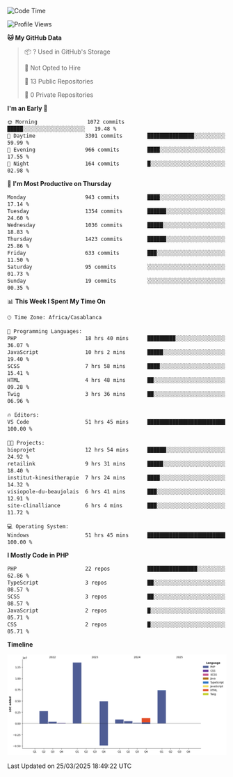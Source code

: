 <!--START_SECTION:waka-->
![Code Time](http://img.shields.io/badge/Code%20Time-5%2C613%20hrs%2050%20mins-blue)

![Profile Views](http://img.shields.io/badge/Profile%20Views-0-blue)

**🐱 My GitHub Data** 

> 📦 ? Used in GitHub's Storage 
 > 
> 🚫 Not Opted to Hire
 > 
> 📜 13 Public Repositories 
 > 
> 🔑 0 Private Repositories 
 > 
**I'm an Early 🐤** 

```text
🌞 Morning                1072 commits        █████░░░░░░░░░░░░░░░░░░░░   19.48 % 
🌆 Daytime                3301 commits        ███████████████░░░░░░░░░░   59.99 % 
🌃 Evening                966 commits         ████░░░░░░░░░░░░░░░░░░░░░   17.55 % 
🌙 Night                  164 commits         █░░░░░░░░░░░░░░░░░░░░░░░░   02.98 % 
```
📅 **I'm Most Productive on Thursday** 

```text
Monday                   943 commits         ████░░░░░░░░░░░░░░░░░░░░░   17.14 % 
Tuesday                  1354 commits        ██████░░░░░░░░░░░░░░░░░░░   24.60 % 
Wednesday                1036 commits        █████░░░░░░░░░░░░░░░░░░░░   18.83 % 
Thursday                 1423 commits        ██████░░░░░░░░░░░░░░░░░░░   25.86 % 
Friday                   633 commits         ███░░░░░░░░░░░░░░░░░░░░░░   11.50 % 
Saturday                 95 commits          ░░░░░░░░░░░░░░░░░░░░░░░░░   01.73 % 
Sunday                   19 commits          ░░░░░░░░░░░░░░░░░░░░░░░░░   00.35 % 
```


📊 **This Week I Spent My Time On** 

```text
🕑︎ Time Zone: Africa/Casablanca

💬 Programming Languages: 
PHP                      18 hrs 40 mins      █████████░░░░░░░░░░░░░░░░   36.07 % 
JavaScript               10 hrs 2 mins       █████░░░░░░░░░░░░░░░░░░░░   19.40 % 
SCSS                     7 hrs 58 mins       ████░░░░░░░░░░░░░░░░░░░░░   15.41 % 
HTML                     4 hrs 48 mins       ██░░░░░░░░░░░░░░░░░░░░░░░   09.28 % 
Twig                     3 hrs 36 mins       ██░░░░░░░░░░░░░░░░░░░░░░░   06.96 % 

🔥 Editors: 
VS Code                  51 hrs 45 mins      █████████████████████████   100.00 % 

🐱‍💻 Projects: 
bioprojet                12 hrs 54 mins      ██████░░░░░░░░░░░░░░░░░░░   24.92 % 
retailink                9 hrs 31 mins       █████░░░░░░░░░░░░░░░░░░░░   18.40 % 
institut-kinesitherapie  7 hrs 24 mins       ████░░░░░░░░░░░░░░░░░░░░░   14.32 % 
visiopole-du-beaujolais  6 hrs 41 mins       ███░░░░░░░░░░░░░░░░░░░░░░   12.91 % 
site-clinalliance        6 hrs 4 mins        ███░░░░░░░░░░░░░░░░░░░░░░   11.72 % 

💻 Operating System: 
Windows                  51 hrs 45 mins      █████████████████████████   100.00 % 
```

**I Mostly Code in PHP** 

```text
PHP                      22 repos            ████████████████░░░░░░░░░   62.86 % 
TypeScript               3 repos             ██░░░░░░░░░░░░░░░░░░░░░░░   08.57 % 
SCSS                     3 repos             ██░░░░░░░░░░░░░░░░░░░░░░░   08.57 % 
JavaScript               2 repos             █░░░░░░░░░░░░░░░░░░░░░░░░   05.71 % 
CSS                      2 repos             █░░░░░░░░░░░░░░░░░░░░░░░░   05.71 % 
```



**Timeline**

![Lines of Code chart](https://raw.githubusercontent.com/tahar-elgunaoui/tahar-elgunaoui/main/assets/bar_graph.png)


 Last Updated on 25/03/2025 18:49:22 UTC
<!--END_SECTION:waka-->
